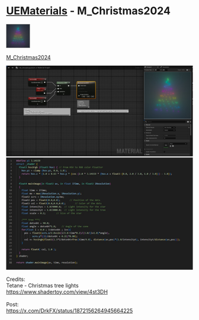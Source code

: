 # <a href="..">UEMaterials</a> - M_Christmas2024
<img src="M_Christmas2024_00.jpeg" width="64px" /><br/>

<a href="../M_Christmas2024.uasset">M_Christmas2024</a><br/>

<img src="M_Christmas2024_01.jpeg" width="640px" /><br/>
<img src="M_Christmas2024_02.jpeg" width="640px" /><br/>

Credits:<br/>
Tetane - Christmas tree lights<br/>
<a href="https://www.shadertoy.com/view/4st3DH">https://www.shadertoy.com/view/4st3DH</a><br/>
<br/>
Post:<br/>
<a href="https://x.com/DrkFX/status/1872156264945664225">https://x.com/DrkFX/status/1872156264945664225</a><br/>
